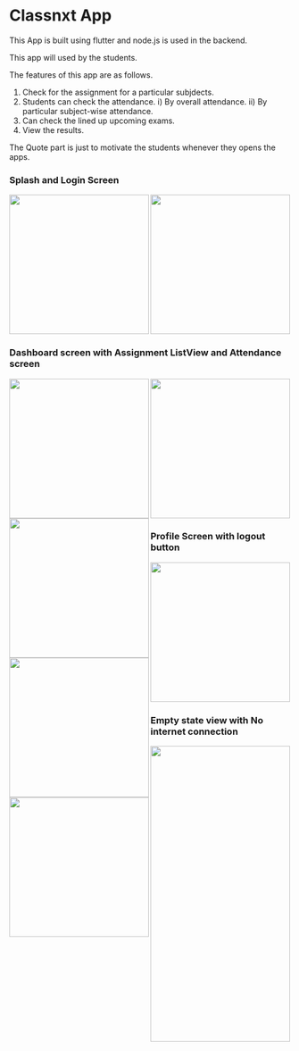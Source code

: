 # Classnxt App

This App is built using flutter and node.js is used in the backend. 

This app will used by the students.

The features of this app are as follows.

1) Check for the assignment for a particular subjdects.
2) Students can check the attendance.
  i)  By overall attendance.
  ii) By particular subject-wise attendance.
4) Can check the lined up upcoming exams.
5) View the results.

The Quote part is just to motivate the students whenever they opens the apps.  
  


<h3>Splash and Login Screen</h3>

<img align="left" src="https://user-images.githubusercontent.com/41661723/174840769-ef33e6c9-78dc-4fae-a839-e65856b5daac.jpg" width=250/>  

<img src="https://user-images.githubusercontent.com/41661723/174841395-a1e6ce67-6d14-4ec3-a086-04af54b084a4.jpg" width=250/> 


<h3>Dashboard screen with Assignment ListView and Attendance screen</h3>


<img align="left" src="https://user-images.githubusercontent.com/41661723/174841456-28c5d925-b641-4bfa-a9b0-e2808a56b701.jpg" width=250/>  

<img align="left" src="https://user-images.githubusercontent.com/41661723/174842444-d7f0881a-22a5-4eab-ab60-2f28ae34365a.jpg" width=250/>  

<img src="https://user-images.githubusercontent.com/41661723/174841530-fa35a6d6-4a6a-4ff1-b667-173ae7292dcc.png" width=250/>  


<h3>Profile Screen with logout button</h3>


<img align="left" src="https://user-images.githubusercontent.com/41661723/174841493-f32ce16e-a5a0-4eeb-85cd-d198d7a078b6.jpg" width=250/>  

<img src="https://user-images.githubusercontent.com/41661723/174857045-574f072f-5c58-4d5e-acdf-81b5482866b0.jpg" width=250/>  


<h3>Empty state view with No internet connection</h3>

<img align="left" src="https://user-images.githubusercontent.com/41661723/174841564-d17fff73-8702-438a-94b4-0ec6e484cf64.jpg" width=250/> 

<img src="https://user-images.githubusercontent.com/41661723/174853523-f617f921-b9b3-4be3-8f58-dd516c432144.png" width=250 height=530/>  







